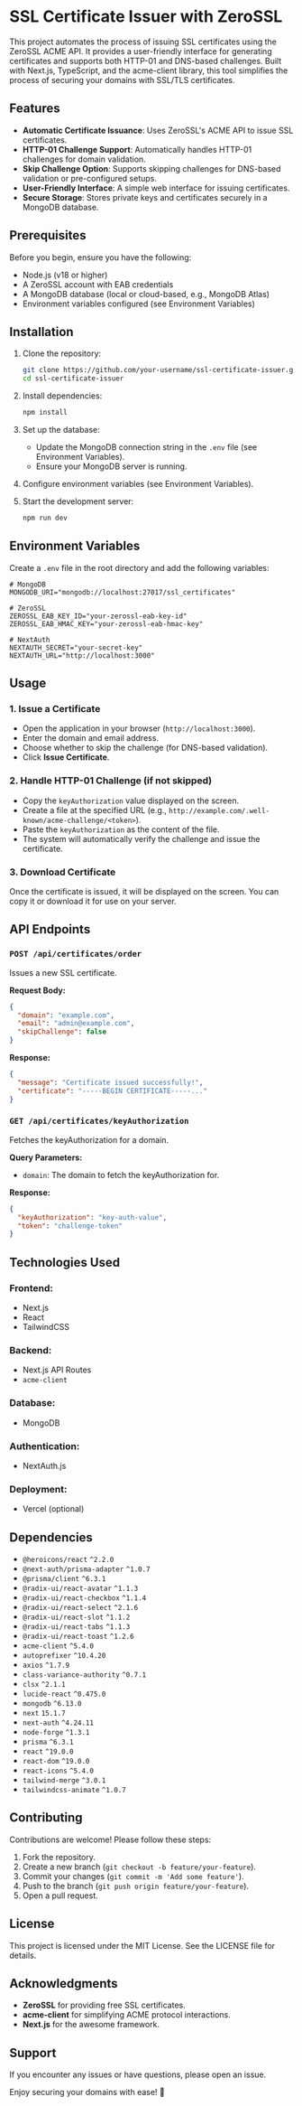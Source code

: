 # SSL Certificate Issuer with ZeroSSL

This project automates the process of issuing SSL certificates using the ZeroSSL ACME API. It provides a user-friendly interface for generating certificates and supports both HTTP-01 and DNS-based challenges. Built with Next.js, TypeScript, and the acme-client library, this tool simplifies the process of securing your domains with SSL/TLS certificates.

## Features

- **Automatic Certificate Issuance**: Uses ZeroSSL's ACME API to issue SSL certificates.
- **HTTP-01 Challenge Support**: Automatically handles HTTP-01 challenges for domain validation.
- **Skip Challenge Option**: Supports skipping challenges for DNS-based validation or pre-configured setups.
- **User-Friendly Interface**: A simple web interface for issuing certificates.
- **Secure Storage**: Stores private keys and certificates securely in a MongoDB database.

## Prerequisites

Before you begin, ensure you have the following:

- Node.js (v18 or higher)
- A ZeroSSL account with EAB credentials
- A MongoDB database (local or cloud-based, e.g., MongoDB Atlas)
- Environment variables configured (see Environment Variables)

## Installation

1. Clone the repository:

   ```bash
   git clone https://github.com/your-username/ssl-certificate-issuer.git
   cd ssl-certificate-issuer
   ```

2. Install dependencies:

   ```bash
   npm install
   ```

3. Set up the database:

   - Update the MongoDB connection string in the `.env` file (see Environment Variables).
   - Ensure your MongoDB server is running.

4. Configure environment variables (see Environment Variables).

5. Start the development server:

   ```bash
   npm run dev
   ```

## Environment Variables

Create a `.env` file in the root directory and add the following variables:

```env
# MongoDB
MONGODB_URI="mongodb://localhost:27017/ssl_certificates"

# ZeroSSL
ZEROSSL_EAB_KEY_ID="your-zerossl-eab-key-id"
ZEROSSL_EAB_HMAC_KEY="your-zerossl-eab-hmac-key"

# NextAuth
NEXTAUTH_SECRET="your-secret-key"
NEXTAUTH_URL="http://localhost:3000"
```

## Usage

### 1. Issue a Certificate

- Open the application in your browser (`http://localhost:3000`).
- Enter the domain and email address.
- Choose whether to skip the challenge (for DNS-based validation).
- Click **Issue Certificate**.

### 2. Handle HTTP-01 Challenge (if not skipped)

- Copy the `keyAuthorization` value displayed on the screen.
- Create a file at the specified URL (e.g., `http://example.com/.well-known/acme-challenge/<token>`).
- Paste the `keyAuthorization` as the content of the file.
- The system will automatically verify the challenge and issue the certificate.

### 3. Download Certificate

Once the certificate is issued, it will be displayed on the screen. You can copy it or download it for use on your server.

## API Endpoints

### `POST /api/certificates/order`

Issues a new SSL certificate.

**Request Body:**

```json
{
  "domain": "example.com",
  "email": "admin@example.com",
  "skipChallenge": false
}
```

**Response:**

```json
{
  "message": "Certificate issued successfully!",
  "certificate": "-----BEGIN CERTIFICATE-----..."
}
```

### `GET /api/certificates/keyAuthorization`

Fetches the keyAuthorization for a domain.

**Query Parameters:**

- `domain`: The domain to fetch the keyAuthorization for.

**Response:**

```json
{
  "keyAuthorization": "key-auth-value",
  "token": "challenge-token"
}
```

## Technologies Used

### Frontend:

- Next.js
- React
- TailwindCSS

### Backend:

- Next.js API Routes
- `acme-client`

### Database:

- MongoDB

### Authentication:

- NextAuth.js

### Deployment:

- Vercel (optional)

## Dependencies

- `@heroicons/react` `^2.2.0`
- `@next-auth/prisma-adapter` `^1.0.7`
- `@prisma/client` `^6.3.1`
- `@radix-ui/react-avatar` `^1.1.3`
- `@radix-ui/react-checkbox` `^1.1.4`
- `@radix-ui/react-select` `^2.1.6`
- `@radix-ui/react-slot` `^1.1.2`
- `@radix-ui/react-tabs` `^1.1.3`
- `@radix-ui/react-toast` `^1.2.6`
- `acme-client` `^5.4.0`
- `autoprefixer` `^10.4.20`
- `axios` `^1.7.9`
- `class-variance-authority` `^0.7.1`
- `clsx` `^2.1.1`
- `lucide-react` `^0.475.0`
- `mongodb` `^6.13.0`
- `next` `15.1.7`
- `next-auth` `^4.24.11`
- `node-forge` `^1.3.1`
- `prisma` `^6.3.1`
- `react` `^19.0.0`
- `react-dom` `^19.0.0`
- `react-icons` `^5.4.0`
- `tailwind-merge` `^3.0.1`
- `tailwindcss-animate` `^1.0.7`

## Contributing

Contributions are welcome! Please follow these steps:

1. Fork the repository.
2. Create a new branch (`git checkout -b feature/your-feature`).
3. Commit your changes (`git commit -m 'Add some feature'`).
4. Push to the branch (`git push origin feature/your-feature`).
5. Open a pull request.

## License

This project is licensed under the MIT License. See the LICENSE file for details.

## Acknowledgments

- **ZeroSSL** for providing free SSL certificates.
- **acme-client** for simplifying ACME protocol interactions.
- **Next.js** for the awesome framework.

## Support

If you encounter any issues or have questions, please open an issue.

Enjoy securing your domains with ease! 🚀
